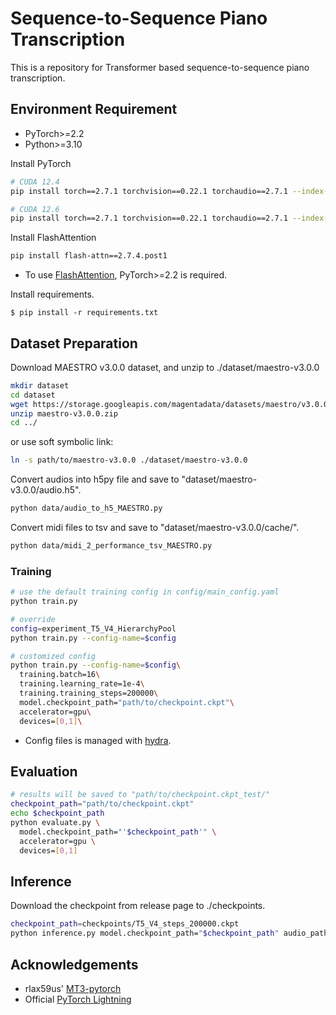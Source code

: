 # Sequence-to-Sequence Piano Transcription

This is a repository for Transformer based sequence-to-sequence piano transcription.

## Environment Requirement

- PyTorch>=2.2
- Python>=3.10

Install PyTorch
```bash
# CUDA 12.4
pip install torch==2.7.1 torchvision==0.22.1 torchaudio==2.7.1 --index-url https://download.pytorch.org/whl/cu124

# CUDA 12.6
pip install torch==2.7.1 torchvision==0.22.1 torchaudio==2.7.1 --index-url https://download.pytorch.org/whl/cu126
```

Install FlashAttention
```bash
pip install flash-attn==2.7.4.post1
```

- To use [FlashAttention](https://github.com/Dao-AILab/flash-attention), PyTorch>=2.2 is required. 

Install requirements.
```
$ pip install -r requirements.txt
```
## Dataset Preparation

Download MAESTRO v3.0.0 dataset, and unzip to ./dataset/maestro-v3.0.0
```bash
mkdir dataset
cd dataset
wget https://storage.googleapis.com/magentadata/datasets/maestro/v3.0.0/maestro-v3.0.0.zip
unzip maestro-v3.0.0.zip
cd ../
```

or use soft symbolic link:

```bash
ln -s path/to/maestro-v3.0.0 ./dataset/maestro-v3.0.0
```


Convert audios into h5py file and save to "dataset/maestro-v3.0.0/audio.h5".
```bash
python data/audio_to_h5_MAESTRO.py
```


Convert midi files to tsv and save to "dataset/maestro-v3.0.0/cache/".
```bash
python data/midi_2_performance_tsv_MAESTRO.py
```

### Training



```bash
# use the default training config in config/main_config.yaml
python train.py

# override
config=experiment_T5_V4_HierarchyPool
python train.py --config-name=$config

# customized config
python train.py --config-name=$config\
  training.batch=16\
  training.learning_rate=1e-4\
  training.training_steps=200000\
  model.checkpoint_path="path/to/checkpoint.ckpt"\
  accelerator=gpu\
  devices=[0,1]\

```

- Config files is managed with [hydra](http://hydra.cc/).


## Evaluation

```bash
# results will be saved to "path/to/checkpoint.ckpt_test/" 
checkpoint_path="path/to/checkpoint.ckpt"
echo $checkpoint_path
python evaluate.py \
  model.checkpoint_path="'$checkpoint_path'" \
  accelerator=gpu \
  devices=[0,1]


```


## Inference

Download the checkpoint from release page to ./checkpoints.

```bash
checkpoint_path=checkpoints/T5_V4_steps_200000.ckpt
python inference.py model.checkpoint_path="$checkpoint_path" audio_path="'audio/Franz-Liszt_Liebestraum.mp3'" +midi_path="outputs/Franz-Liszt_Liebestraum.mid"

```
## Acknowledgements

- rlax59us' [MT3-pytorch](https://github.com/rlax59us/MT3-pytorch)
- Official [PyTorch Lightning](https://github.com/PyTorchLightning/pytorch-lightning)







